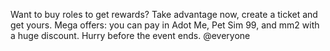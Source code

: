 Want to buy roles to get rewards? Take advantage now, create a ticket and get yours.
Mega offers: you can pay in Adot Me, Pet Sim 99, and mm2 with a huge discount. Hurry before the event ends. @everyone